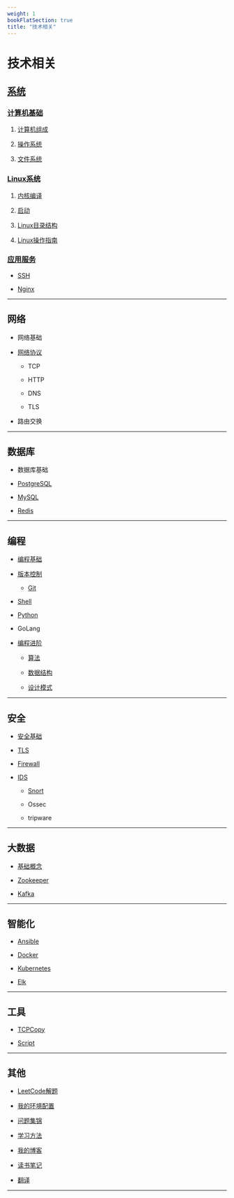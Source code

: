 ```yaml
---
weight: 1
bookFlatSection: true
title: "技术相关"
---
```


# 技术相关

## [系统](system)

### [计算机基础](system/Basic)

1. [计算机组成](system/Basic/constitute)

2. [操作系统](system/Basic/operatingSystem)

3. [文件系统](system/Basic/fileSystem)

### [Linux系统](system/Linux)

1. [内核编译](system/Linux/kernel)

2. [启动](system/Linux/start)

3. [Linux目录结构](system/Linux/directory)

4. [Linux操作指南](system/Linux/guideBook)

### [应用服务](system/Application)

* [SSH](system/Application/ssh)

* [Nginx](system/Application/nginx)

***

## 网络

* 网络基础

* [网络协议]()

  * TCP

  * HTTP

  * DNS

  * TLS

* 路由交换

***

## 数据库

* 数据库基础

* [PostgreSQL](database/PostgreSQL/postgresql.md)

* [MySQL](database/Mysql/mysql.md)

* [Redis](database/Redis/redis.md)

***

## 编程

* [编程基础](development/Basic/README.md)

* [版本控制](development/RevisionControl/README.md)

  * [Git](development/RevisionControl/git.md)

* [Shell](development/Shell/README.md)

* [Python](development/Python/README.md)

* GoLang

* [编程进阶]()

  * [算法](development/Advanced/Algorithm/algorithm.md)

  * [数据结构](development/Advanced/DataStructure/datastructure.md)

  * [设计模式](development/Advanced/Design/README.md)

***

## 安全

* [安全基础](security/Basic/README.md)

* [TLS](security/TLS/ssl.md)

* [Firewall](security/Firewall/README.md)

* [IDS](security/IDS/README.md)

  * [Snort](security/IDS/Snort/snort.md)

  * Ossec

  * tripware

***

## 大数据

* [基础概念](bigdata/Basic/README.md)

* [Zookeeper](bigdata/Zookeeper/README.md)

* [Kafka](bigdata/Kafka/README.md)

***

## 智能化

* [Ansible](intelligent/Ansible/ansible.md)

* [Docker](intelligent/Docker/docker.md)

* [Kubernetes](intelligent/Kubernetes/kubernetes.md)

* [Elk](intelligent/Elk/elk.md)

***

## 工具

* [TCPCopy](tool/tcpcopy.md)

* [Script](tool/Script/script.md)

***

## 其他

* [LeetCode解题](https://github.com/Code-CC/leetcode)

* [我的环境配置](other/MyConfig/config.md)

* [问题集锦](other/Solution/README.md)

* [学习方法](other/learnMethod.md)

* [我的博客](http://blog.codecc.org)

* [读书笔记](other/BookNotes/bookNotes.md)

* [翻译](other/Translate/translate.md)

***

